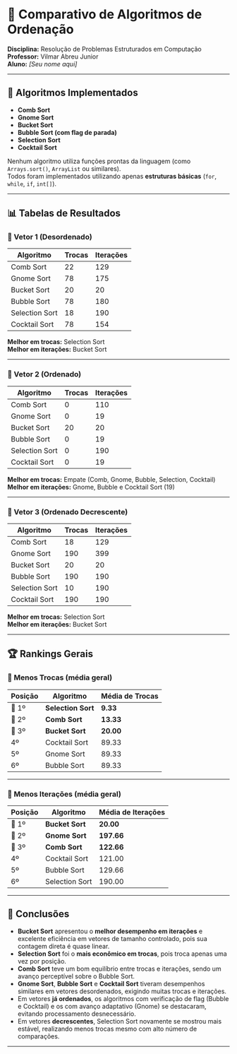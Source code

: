 # 🔢 Comparativo de Algoritmos de Ordenação  
**Disciplina:** Resolução de Problemas Estruturados em Computação  
**Professor:** Vilmar Abreu Junior  
**Aluno:** *[Seu nome aqui]*  

---

## 🧩 Algoritmos Implementados

- **Comb Sort**  
- **Gnome Sort**  
- **Bucket Sort**  
- **Bubble Sort (com flag de parada)**  
- **Selection Sort**  
- **Cocktail Sort**

Nenhum algoritmo utiliza funções prontas da linguagem (como `Arrays.sort()`, `ArrayList` ou similares).  
Todos foram implementados utilizando apenas **estruturas básicas** (`for`, `while`, `if`, `int[]`).

---

## 📊 Tabelas de Resultados

### 🔹 Vetor 1 (Desordenado)
| Algoritmo      | Trocas | Iterações |
|----------------|--------|------------|
| Comb Sort      | 22     | 129        |
| Gnome Sort     | 78     | 175        |
| Bucket Sort    | 20     | 20         |
| Bubble Sort    | 78     | 180        |
| Selection Sort | 18     | 190        |
| Cocktail Sort  | 78     | 154        |

**Melhor em trocas:** Selection Sort  
**Melhor em iterações:** Bucket Sort  

---

### 🔹 Vetor 2 (Ordenado)
| Algoritmo      | Trocas | Iterações |
|----------------|--------|------------|
| Comb Sort      | 0      | 110        |
| Gnome Sort     | 0      | 19         |
| Bucket Sort    | 20     | 20         |
| Bubble Sort    | 0      | 19         |
| Selection Sort | 0      | 190        |
| Cocktail Sort  | 0      | 19         |

**Melhor em trocas:** Empate (Comb, Gnome, Bubble, Selection, Cocktail)  
**Melhor em iterações:** Gnome, Bubble e Cocktail Sort (19)  

---

### 🔹 Vetor 3 (Ordenado Decrescente)
| Algoritmo      | Trocas | Iterações |
|----------------|--------|------------|
| Comb Sort      | 18     | 129        |
| Gnome Sort     | 190    | 399        |
| Bucket Sort    | 20     | 20         |
| Bubble Sort    | 190    | 190        |
| Selection Sort | 10     | 190        |
| Cocktail Sort  | 190    | 190        |

**Melhor em trocas:** Selection Sort  
**Melhor em iterações:** Bucket Sort  

---

## 🏆 Rankings Gerais

### 🔸 Menos Trocas (média geral)
| Posição | Algoritmo      | Média de Trocas |
|----------|----------------|-----------------|
| 🥇 1º | **Selection Sort** | **9.33** |
| 🥈 2º | **Comb Sort**      | **13.33** |
| 🥉 3º | **Bucket Sort**    | **20.00** |
| 4º | Cocktail Sort         | 89.33 |
| 5º | Gnome Sort            | 89.33 |
| 6º | Bubble Sort           | 89.33 |

---

### 🔸 Menos Iterações (média geral)
| Posição | Algoritmo      | Média de Iterações |
|----------|----------------|--------------------|
| 🥇 1º | **Bucket Sort**    | **20.00** |
| 🥈 2º | **Gnome Sort**     | **197.66** |
| 🥉 3º | **Comb Sort**      | **122.66** |
| 4º | Cocktail Sort         | 121.00 |
| 5º | Bubble Sort           | 129.66 |
| 6º | Selection Sort        | 190.00 |

---

## 🧠 Conclusões

- **Bucket Sort** apresentou o **melhor desempenho em iterações** e excelente eficiência em vetores de tamanho controlado, pois sua contagem direta é quase linear.  
- **Selection Sort** foi o **mais econômico em trocas**, pois troca apenas uma vez por posição.  
- **Comb Sort** teve um bom equilíbrio entre trocas e iterações, sendo um avanço perceptível sobre o Bubble Sort.  
- **Gnome Sort**, **Bubble Sort** e **Cocktail Sort** tiveram desempenhos similares em vetores desordenados, exigindo muitas trocas e iterações.  
- Em vetores **já ordenados**, os algoritmos com verificação de flag (Bubble e Cocktail) e os com avanço adaptativo (Gnome) se destacaram, evitando processamento desnecessário.  
- Em vetores **decrescentes**, Selection Sort novamente se mostrou mais estável, realizando menos trocas mesmo com alto número de comparações.

---

